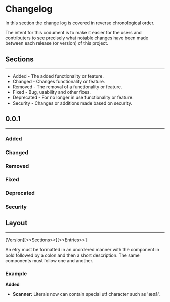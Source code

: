 # Changelog
In this section the change log is covered in reverse chronological order.

The intent for this codument is to make it easier for the users and contributers to see precisely what notable changes have been made between each release (or version) of this project.

## Sections
---
 * Added - The added functionality or feature.
 * Changed - Changes functionality or feature.
 * Removed - The removal of a functionality or feature.
 * Fixed - Bug, usability and other fixes.
 * Deprecated - For no longer in use functionality or feature.
 * Security - Changes or additions made based on security.

## 0.0.1
---
### Added
### Changed
### Removed
### Fixed
### Deprecated
### Security

## Layout
---
[Version][<\<Sections>>][<\<Entries>>]

An etry must be formatted in an unordered manner with the component in bold followed by a colon and then a short description. The same components must follow one and another.

### Example  
**Added**
 * **Scanner:**  Literals now can contain special utf character such as 'æøå'.